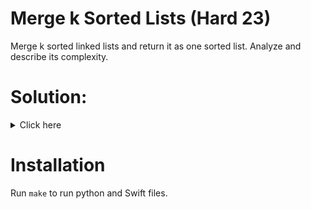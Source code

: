 # Merge k Sorted Lists (Hard 23)
Merge k sorted linked lists and return it as one sorted list.
Analyze and describe its complexity.

# Solution:

<details><summary>Click here</summary>  
Either use heap and store top pointers, or merge 2 lists at once until they
run out. O(n log n) time, O(k or 1) space. 
<br></br>

</details>

# Installation
Run `make` to run python and Swift files.
